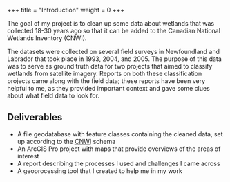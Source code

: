 +++
title = "Introduction"
weight = 0
+++

The goal of my project is to clean up some data about wetlands
that was collected 18-30 years ago
so that it can be added to the Canadian National Wetlands
Inventory (CNWI).

The datasets were collected on several field surveys in
Newfoundland and Labrador that took place in 1993,
2004, and 2005. The purpose of this data was to serve as ground
truth data for two projects that aimed to classify wetlands from
satellite imagery. Reports on both these classification projects
came along with the field data; these reports have been very
helpful to me, as they provided important context and gave some
clues about what field data to look for.

## Deliverables

* A file geodatabase with feature classes containing the cleaned
  data, set up according to the <abbr title="Canadian National
  Wetlands Inventory">CNWI</abbr> schema
* An ArcGIS Pro project with maps that provide overviews of the
  areas of interest
* A report describing the processes I used and challenges I came
  across
* A geoprocessing tool that I created to help me in my work
